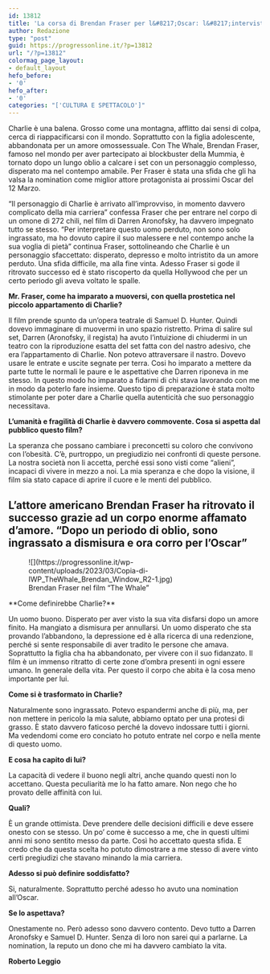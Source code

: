 ```yaml
---
id: 13812
title: 'La corsa di Brendan Fraser per l&#8217;Oscar: l&#8217;intervista'
author: Redazione
type: "post"
guid: https://progressonline.it/?p=13812
url: "/?p=13812"
colormag_page_layout:
- default_layout
hefo_before:
- '0'
hefo_after:
- '0'
categories: "['CULTURA E SPETTACOLO']"
---
```


Charlie è una balena. Grosso come una montagna, afflitto dai sensi di colpa, cerca di riappacificarsi con il mondo. Soprattutto con la figlia adolescente, abbandonata per un amore omossessuale. Con The Whale, Brendan Fraser, famoso nel mondo per aver partecipato ai blockbuster della Mummia, è tornato dopo un lungo oblio a calcare i set con un personaggio complesso, disperato ma nel contempo amabile. Per Fraser è stata una sfida che gli ha valsa la nomination come miglior attore protagonista ai prossimi Oscar del 12 Marzo.

“Il personaggio di Charlie è arrivato all’improvviso, in momento davvero complicato della mia carriera” confessa Fraser che per entrare nel corpo di un omone di 272 chili, nel film di Darren Aronofsky, ha davvero impegnato tutto se stesso. “Per interpretare questo uomo perduto, non sono solo ingrassato, ma ho dovuto capire il suo malessere e nel contempo anche la sua voglia di pietà” continua Fraser, sottolineando che Charlie è un personaggio sfaccettato: disperato, depresso e molto intristito da un amore perduto. Una sfida difficile, ma alla fine vinta. Adesso Fraser si gode il ritrovato successo ed è stato riscoperto da quella Hollywood che per un certo periodo gli aveva voltato le spalle.

**Mr. Fraser, come ha imparato a muoversi, con quella prostetica nel piccolo appartamento di Charlie?**

Il film prende spunto da un’opera teatrale di Samuel D. Hunter. Quindi dovevo immaginare di muovermi in uno spazio ristretto. Prima di salire sul set, Darren (Aronofsky, il regista) ha avuto l’intuizione di chiudermi in un teatro con la riproduzione esatta del set fatta con del nastro adesivo, che era l’appartamento di Charlie. Non potevo attraversare il nastro. Dovevo usare le entrate e uscite segnate per terra. Cosi ho imparato a mettere da parte tutte le normali le paure e le aspettative che Darren riponeva in me stesso. In questo modo ho imparato a fidarmi di chi stava lavorando con me in modo da poterlo fare insieme. Questo tipo di preparazione è stata molto stimolante per poter dare a Charlie quella autenticità che suo personaggio necessitava.

**L’umanità e fragilità di Charlie è davvero commovente. Cosa si aspetta dal pubblico questo film?**

La speranza che possano cambiare i preconcetti su coloro che convivono con l’obesità. C’è, purtroppo, un pregiudizio nei confronti di queste persone. La nostra società non li accetta, perché essi sono visti come “alieni”, incapaci di vivere in mezzo a noi. La mia speranza e che dopo la visione, il film sia stato capace di aprire il cuore e le menti del pubblico.

## L’attore americano Brendan Fraser ha ritrovato il successo grazie ad un corpo enorme affamato d’amore. “Dopo un periodo di oblio, sono ingrassato a dismisura e ora corro per l’Oscar”

<figure class="wp-block-image size-full">![](https://progressonline.it/wp-content/uploads/2023/03/Copia-di-IWP_TheWhale_Brendan_Window_R2-1.jpg)<figcaption>Brendan Fraser nel film “The Whale”</figcaption></figure>**Come definirebbe Charlie?**

Un uomo buono. Disperato per aver visto la sua vita disfarsi dopo un amore finito. Ha mangiato a dismisura per annullarsi. Un uomo disperato che sta provando l’abbandono, la depressione ed è alla ricerca di una redenzione, perché si sente responsabile di aver tradito le persone che amava. Soprattutto la figlia cha ha abbandonato, per vivere con il suo fidanzato. Il film è un immenso ritratto di certe zone d’ombra presenti in ogni essere umano. In generale della vita. Per questo il corpo che abita è la cosa meno importante per lui.

**Come si è trasformato in Charlie?**

Naturalmente sono ingrassato. Potevo espandermi anche di più, ma, per non mettere in pericolo la mia salute, abbiamo optato per una protesi di grasso. È stato davvero faticoso perché la dovevo indossare tutti i giorni. Ma vedendomi come ero conciato ho potuto entrate nel corpo e nella mente di questo uomo.

**E cosa ha capito di lui?**

La capacità di vedere il buono negli altri, anche quando questi non lo accettano. Questa peculiarità me lo ha fatto amare. Non nego che ho provato delle affinità con lui.

**Quali?**

È un grande ottimista. Deve prendere delle decisioni difficili e deve essere onesto con se stesso. Un po’ come è successo a me, che in questi ultimi anni mi sono sentito messo da parte. Così ho accettato questa sfida. E credo che da questa scelta ho potuto dimostrare a me stesso di avere vinto certi pregiudizi che stavano minando la mia carriera.

**Adesso si può definire soddisfatto?**

Si, naturalmente. Soprattutto perché adesso ho avuto una nomination all’Oscar.

**Se lo aspettava?**

Onestamente no. Però adesso sono davvero contento. Devo tutto a Darren Aronofsky e Samuel D. Hunter. Senza di loro non sarei qui a parlarne. La nomination, la reputo un dono che mi ha davvero cambiato la vita.

**Roberto Leggio**